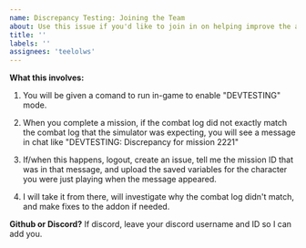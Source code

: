 ```yaml
---
name: Discrepancy Testing: Joining the Team
about: Use this issue if you'd like to join in on helping improve the accuracy of the simulation engine
title: ''
labels: ''
assignees: 'teelolws'
---
```


**What this involves:**

1. You will be given a comand to run in-game to enable "DEVTESTING" mode.

2. When you complete a mission, if the combat log did not exactly match the combat log that the simulator was expecting, you will see a message in chat like "DEVTESTING: Discrepancy for mission 2221"

3. If/when this happens, logout, create an issue, tell me the mission ID that was in that message, and upload the saved variables for the character you were just playing when the message appeared.

4. I will take it from there, will investigate why the combat log didn't match, and make fixes to the addon if needed.

**Github or Discord?**
If discord, leave your discord username and ID so I can add you.
